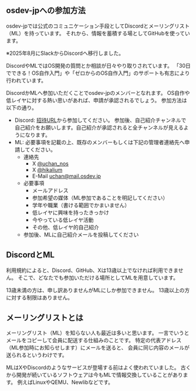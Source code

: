 ## osdev-jpへの参加方法

osdev-jpでは公式のコミュニケーション手段としてDiscordとメーリングリスト（ML）を持っています。
それから、情報を蓄積する場としてGitHubを使っています。

※2025年8月にSlackからDiscordへ移行しました。

DiscordやMLではOS開発の質問とか相談が日々やり取りされています。
「30日でできる！OS自作入門」や「ゼロからのOS自作入門」のサポートも有志により行われています。

DiscordかMLへ参加いただくことでosdev-jpのメンバーとなれます。
OS自作や低レイヤに対する熱い思いがあれば、申請が承認されるでしょう。
参加方法は以下の通り。

- Discord:
  [招待URL](https://discord.gg/d74t6YxsSH)から参加してください。
  参加後、自己紹介チャンネルで自己紹介をお願いします。自己紹介が承認されると全チャンネルが見えるようになります。
- ML:
  必要事項を記載の上、既存のメンバーもしくは下記の管理者連絡先へ申請してください。
  - 連絡先
    - X [@uchan_nos](https://twitter.com/uchan_nos)
    - X [@hikalium](https://twitter.com/hikalium)
    - E-Mail uchan@mail.osdev.jp
  - 必要事項
    - メールアドレス
    - 参加希望の媒体（ML参加であることを明記してください）
    - 学年や職業（書ける範囲でかまいません）
    - 低レイヤに興味を持ったきっかけ
    - 今やっている低レイヤ活動
    - その他、低レイヤ的自己紹介
  - 参加後、MLに自己紹介メールを投稿してください

## DiscordとML

利用規約によると、Discord、GitHub、Xは13歳以上でなければ利用できません。
そこで、どなたでも参加いただける場所としてMLを用意しています。

13歳未満の方は、申し訳ありませんがMLにしか参加できません。
13歳以上の方に対する制限はありません。

## メーリングリストとは

メーリングリスト（ML）を知らない人も最近は多いと思います。
一言でいうとメールをコピーして会員に配送する仕組みのことです。
特定の代表アドレス（ML参加時にお知らせします）にメールを送ると、
会員に同じ内容のメールが送られるというわけです。

MLはXやDiscordのようなサービスが登場する前はよく使われていました。
古くから開発が続いているソフトウェアは今もMLで情報交換していることがあります。
例えばLinuxやQEMU、Newlibなどです。
